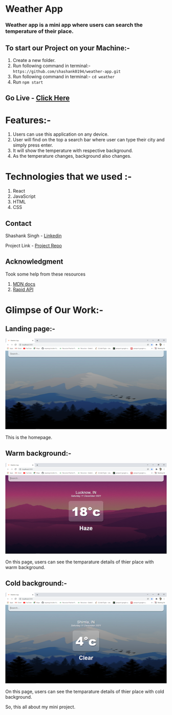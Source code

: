 # Weather App

### Weather app is a mini app where users can search the temperature of their place.

## To start our Project on your Machine:-
1. Create a new folder.
2. Run following command in terminal:- ```https://github.com/shashank0194/weather-app.git```
3. Run following command in terminal:- ```cd weather```
4. Run ```npm start```


## Go Live - [Click Here](https://cryptoappreact.netlify.app/)

# Features:-
1. Users can use this application on any device.
2. User will find on the top a search bar where user can type their city and simply press enter.
3. It will show the temperature with respective background.
4. As the temperature changes, background also changes.

# Technologies that we used :-
1. React
2. JavaScript
3. HTML
4. CSS
   
## Contact

Shashank Singh - [Linkedin](https://www.linkedin.com/in/shashanks0194)

Project Link - [Project Repo](https://github.com/shashank0194/weather-app.git)

## Acknowledgment
Took some help from these resources 
1) [MDN docs](https://developer.mozilla.org/en-US/)
2) [Rapid API](https://rapidapi.com/hub)


# Glimpse of Our Work:-

## Landing page:-
![Warm Background](https://github.com/shashank0194/weather-app/blob/main/weather/images/Screenshot%20(373).png?raw=true)

This is the homepage.


## Warm background:-
![Warm Background](https://github.com/shashank0194/weather-app/blob/main/weather/images/Screenshot%20(371).png?raw=true)

On this page, users can see the temparature details of thier place with warm background.


## Cold background:-
![Cold backgrond](https://github.com/shashank0194/weather-app/blob/main/weather/images/Screenshot%20(372).png?raw=true)

On this page, users can see the temparature details of thier place with cold background.

So, this all about my mini project.
